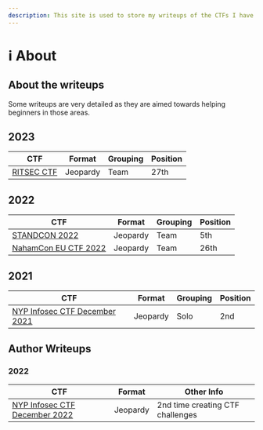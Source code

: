 ```yaml
---
description: This site is used to store my writeups of the CTFs I have participated in.
---
```


# ℹ About

## About the writeups

Some writeups are very detailed as they are aimed towards helping beginners in those areas.

## 2023

| CTF                                                            | Format   | Grouping | Position |
| -------------------------------------------------------------- | -------- | -------- | -------- |
| [RITSEC CTF](2023/ritsec-ctf/pwn/user-application-firewall.md) | Jeopardy | Team     | 27th     |

## 2022

| CTF                                                | Format   | Grouping | Position |
| -------------------------------------------------- | -------- | -------- | -------- |
| [STANDCON 2022](2022/standcon-2022/)               | Jeopardy | Team     | 5th      |
| [NahamCon EU CTF 2022](2022/nahamcon-eu-ctf-2022/) | Jeopardy | Team     | 26th     |

## 2021

| CTF                                               | Format   | Grouping | Position |
| ------------------------------------------------- | -------- | -------- | -------- |
| [NYP Infosec CTF December 2021](broken-reference) | Jeopardy | Solo     | 2nd      |

##

## Author Writeups

### 2022

| CTF                                                                      | Format   | Other Info                       |
| ------------------------------------------------------------------------ | -------- | -------------------------------- |
| [NYP Infosec CTF December 2022](authored/nyp-infosec-ctf-december-2022/) | Jeopardy | 2nd time creating CTF challenges |

